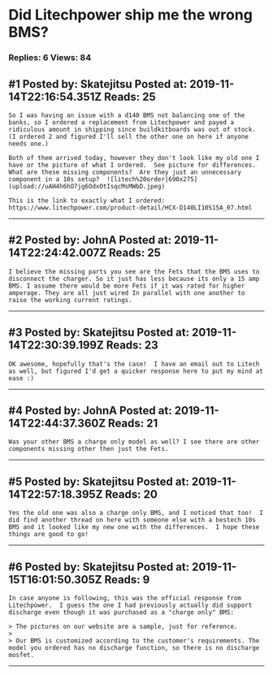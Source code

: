 # Did Litechpower ship me the wrong BMS?

### Replies: 6 Views: 84

## \#1 Posted by: Skatejitsu Posted at: 2019-11-14T22:16:54.351Z Reads: 25

```
So I was having an issue with a d140 BMS not balancing one of the banks, so I ordered a replacement from Litechpower and payed a ridiculous amount in shipping since buildkitboards was out of stock.  (I ordered 2 and figured I'll sell the other one on here if anyone needs one.)

Both of them arrived today, however they don't look like my old one I have or the picture of what I ordered.  See picture for differences.  What are these missing components?  Are they just an unnecessary component in a 10s setup?  ![litech%20order|690x275](upload://uAH4h6hO7jg6OdxOtIsqcMsMWbD.jpeg) 

This is the link to exactly what I ordered:
https://www.litechpower.com/product-detail/HCX-D140LI10S15A_07.html
```

---
## \#2 Posted by: JohnA Posted at: 2019-11-14T22:24:42.007Z Reads: 25

```
I believe the missing parts you see are the Fets that the BMS uses to disconnect the charger. So it just has less because its only a 15 amp BMS. I assume there would be more Fets if it was rated for higher amperage. They are all just wired In parallel with one another to raise the working current ratings.
```

---
## \#3 Posted by: Skatejitsu Posted at: 2019-11-14T22:30:39.199Z Reads: 23

```
OK awesome, hopefully that's the case!  I have an email out to Litech as well, but figured I'd get a quicker response here to put my mind at ease :)
```

---
## \#4 Posted by: JohnA Posted at: 2019-11-14T22:44:37.360Z Reads: 21

```
Was your other BMS a charge only model as well? I see there are other components missing other then just the Fets.
```

---
## \#5 Posted by: Skatejitsu Posted at: 2019-11-14T22:57:18.395Z Reads: 20

```
Yes the old one was also a charge only BMS, and I noticed that too!  I did find another thread on here with someone else with a bestech 10s BMS and it looked like my new one with the differences.  I hope these things are good to go!
```

---
## \#6 Posted by: Skatejitsu Posted at: 2019-11-15T16:01:50.305Z Reads: 9

```
In case anyone is following, this was the official response from Litechpower.  I guess the one I had previously actually did support discharge even though it was purchased as a "charge only" BMS:

> The pictures on our website are a sample, just for reference.
> 
> Our BMS is customized according to the customer's requirements. The model you ordered has no discharge function, so there is no discharge mosfet.
```

---
